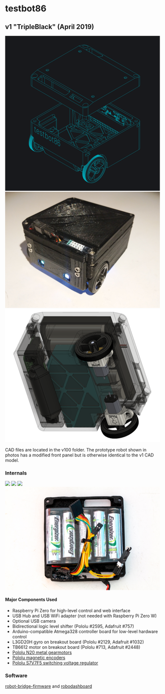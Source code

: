 # testbot86

## v1 "TripleBlack" (April 2019)
![](v100/art-01.png)
![](v100/external.jpg)
![](v100/cad-transparent.png)

CAD files are located in the v100 folder. The prototype robot shown in photos has a modified front panel but is otherwise identical to the v1 CAD model.

### Internals
![](v100/01-internals.jpg)
![](v100/02-pi-front.jpg)
![](v100/03-pi-back.jpg)
![](v100/04-battery-cover.jpg)

#### Major Components Used
* Raspberry Pi Zero for high-level control and web interface
* USB Hub and USB WiFi adapter (not needed with Raspberry Pi Zero W)
* Optional USB camera
* Bidirectional logic level shifter (Pololu #2595, Adafruit #757)
* Arduino-compatible Atmega328 controller board for low-level hardware control
* L3GD20H gyro on breakout board (Pololu #2129, Adafruit #1032)
* TB6612 motor on breakout board (Pololu #713, Adafruit #2448)
* [Pololu N20 metal gearmotors](https://www.pololu.com/product/3073)
* [Pololu magnetic encoders](https://www.pololu.com/product/3081)
* [Pololu S7V7F5 switching voltage regulator](https://www.pololu.com/product/2119)

### Software
[robot-bridge-firmware](https://github.com/jackw01/robot-bridge-firmware) and [robodashboard](https://github.com/jackw01/robodashboard)
